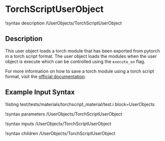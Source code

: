 # TorchScriptUserObject

!syntax description /UserObjects/TorchScriptUserObject

## Description

This user object loads a torch module that has been exported from
pytorch in a torch script format. The user object loads the modules
when the user object is execute which can be controlled using the
`execute_on` flag.

For more information on how to save a torch module using a
torch script format, visit the [official documentation](https://pytorch.org/docs/stable/jit.html).

## Example Input Syntax

!listing test/tests/materials/torchscript_material/test.i block=UserObjects

!syntax parameters /UserObjects/TorchScriptUserObject

!syntax inputs /UserObjects/TorchScriptUserObject

!syntax children /UserObjects/TorchScriptUserObject
